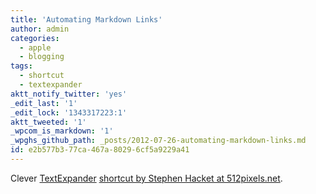 ```yaml
---
title: 'Automating Markdown Links'
author: admin
categories:
  - apple
  - blogging
tags:
  - shortcut
  - textexpander
aktt_notify_twitter: 'yes'
_edit_last: '1'
_edit_lock: '1343317223:1'
aktt_tweeted: '1'
_wpcom_is_markdown: '1'
_wpghs_github_path: _posts/2012-07-26-automating-markdown-links.md
id: e2b577b3-77ca-467a-8029-6cf5a9229a41
---
```

<p>Clever <a href="http://smilesoftware.com/TextExpander/index.html">TextExpander</a> <a href="http://512pixels.net/2012/07/md-links/">shortcut by Stephen Hacket at 512pixels.net</a>.</p>
